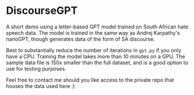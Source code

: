 # DiscourseGPT
A short demo using a letter-based GPT model trained on South African hate speech data. The model is trained in the same way as Andrej Karpathy's nanoGPT, though generates data of the form of SA discourse. 

Best to substantially reduce the number of iterations in `gpt.py` if you only have a CPU. Training the model takes more than 10 minutes on a GPU. The sample data file is 150x smaller than the full dataset, and is a good option to use for testing purposes.

Feel free to contact me should you like access to the private repo that houses the data used here :)
